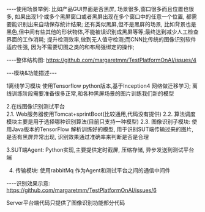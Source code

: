 
----使用场景举例:
  比如产品GUI界面是否黑屏, 场景很多,窗口很多而且位置也很多, 如果出现1个或多个黑屏窗口或者黑屏出现在多个窗口中的任意一个位置, 都需要能识别出来自动保存统计结果; 还有类似黑屏,但不是黑屏的场景, 比如背景也是黑色,但中间有些其他的形状物体,不能被误识别成黑屏等等;最终达到减少人工检查界面的工作消耗; 提升检测效率,做到无人值守检测;而CNN比传统的图像识别软件适应性强, 因为不需要切图之类的和布局强绑定的操作;


----整体结构图:
https://github.com/margaretmm/TestPlatformOnAI/issues/4


---模块&功能描述---


1离线学习模块	使用Tensorflow python版本,基于Inception4 网络做迁移学习;
             离线训练阶段需要准备很多正常,和各种黑屏场景的图片训练我们新的模型



2.在线图像识别测试平台	
   2.1.	Web服务器使用Tomcat+sprintBoot(比较通用,代码没有提供)
   2.2.	算法调度模块主要是用于选择哪种识别算法(目前只支持一种模型)
   2.3.	图像识别子模块: 使用Java版本的TensorFlow 解析训练好的模型, 用于识别SUT端传输过来的图片, 是否有黑屏异常出现, 识别效果通过准确率来判断是否是合理


3.SUT端Agent:
    Python实现,主要提供定时截屏, 压缩存储, 异步发送到测试平台端


4. 传输模块:
    使用rabbitMq 作为Agent和测试平台之间的通信中间件


  
  
----识别效果示意:
https://github.com/margaretmm/TestPlatformOnAI/issues/6
  
  Server平台端代码只提供了图像识别功能部分代码



